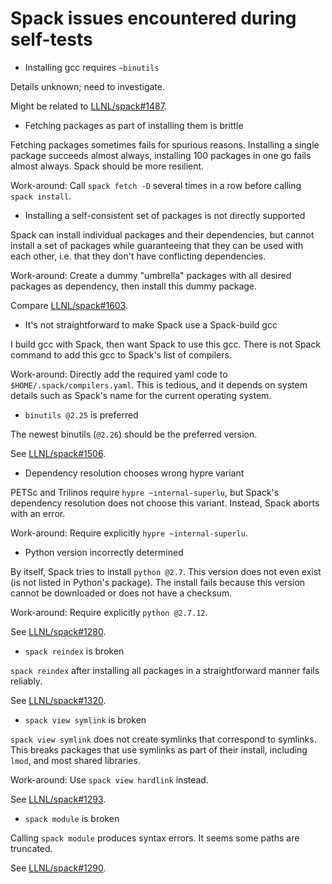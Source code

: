 # Spack issues encountered during self-tests

* Installing gcc requires `~binutils`

Details unknown; need to investigate.

Might be related to
[LLNL/spack#1487](https://github.com/LLNL/spack/issues/1487).

* Fetching packages as part of installing them is brittle

Fetching packages sometimes fails for spurious reasons. Installing a
single package succeeds almost always, installing 100 packages in one
go fails almost always. Spack should be more resilient.

Work-around: Call `spack fetch -D` several times in a row before
calling `spack install`.

* Installing a self-consistent set of packages is not directly
  supported

Spack can install individual packages and their dependencies, but
cannot install a set of packages while guaranteeing that they can be
used with each other, i.e. that they don't have conflicting
dependencies.

Work-around: Create a dummy "umbrella" packages with all desired
packages as dependency, then install this dummy package.

Compare [LLNL/spack#1603](https://github.com/LLNL/spack/pull/1603).

* It's not straightforward to make Spack use a Spack-build gcc

I build gcc with Spack, then want Spack to use this gcc. There is not
Spack command to add this gcc to Spack's list of compilers.

Work-around: Directly add the required yaml code to
`$HOME/.spack/compilers.yaml`. This is tedious, and it depends on
system details such as Spack's name for the current operating system.

* `binutils @2.25` is preferred

The newest binutils (`@2.26`) should be the preferred version.

See [LLNL/spack#1506](https://github.com/LLNL/spack/issues/1506).

* Dependency resolution chooses wrong hypre variant

PETSc and Trilinos require `hypre ~internal-superlu`, but Spack's
dependency resolution does not choose this variant. Instead, Spack
aborts with an error.

Work-around: Require explicitly `hypre ~internal-superlu`.

* Python version incorrectly determined

By itself, Spack tries to install `python @2.7`. This version does not
even exist (is not listed in Python's package). The install fails
because this version cannot be downloaded or does not have a checksum.

Work-around: Require explicitly `python @2.7.12`.

See [LLNL/spack#1280](https://github.com/LLNL/spack/issues/1280).

* `spack reindex` is broken

`spack reindex` after installing all packages in a straightforward
manner fails reliably.

See [LLNL/spack#1320](https://github.com/LLNL/spack/issues/1320).

* `spack view symlink` is broken

`spack view symlink` does not create symlinks that correspond to
symlinks. This breaks packages that use symlinks as part of their
install, including `lmod`, and most shared libraries.

Work-around: Use `spack view hardlink` instead.

See [LLNL/spack#1293](https://github.com/LLNL/spack/issues/1293).

* `spack module` is broken

Calling `spack module` produces syntax errors. It seems some paths are
truncated.

See [LLNL/spack#1290](https://github.com/LLNL/spack/issues/1290).
